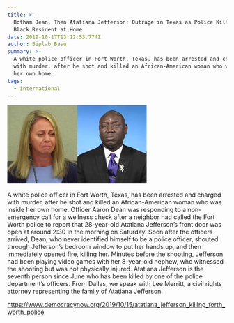 ```yaml
---
title: >-
  Botham Jean, Then Atatiana Jefferson: Outrage in Texas as Police Kill Another
  Black Resident at Home
date: 2019-10-17T13:12:53.774Z
author: Biplab Basu
summary: >-
  A white police officer in Fort Worth, Texas, has been arrested and charged
  with murder, after he shot and killed an African-American woman who was inside
  her own home.
tags:
  - international
---
```

![ Officer Aaron Dean was responding to a non-emergency call](/static/img/seg1-amber-crumb-split.jpg "Police Kill Another Black Resident at Home")

A white police officer in Fort Worth, Texas, has been arrested and charged with murder, after he shot and killed an African-American woman who was inside her own home. Officer Aaron Dean was responding to a non-emergency call for a wellness check after a neighbor had called the Fort Worth police to report that 28-year-old Atatiana Jefferson’s front door was open at around 2:30 in the morning on Saturday. Soon after the officers arrived, Dean, who never identified himself to be a police officer, shouted through Jefferson’s bedroom window to put her hands up, and then immediately opened fire, killing her. Minutes before the shooting, Jefferson had been playing video games with her 8-year-old nephew, who witnessed the shooting but was not physically injured. Atatiana Jefferson is the seventh person since June who has been killed by one of the police department’s officers. From Dallas, we speak with Lee Merritt, a civil rights attorney representing the family of Atatiana Jefferson.

<https://www.democracynow.org/2019/10/15/atatiana_jefferson_killing_forth_worth_police>

